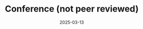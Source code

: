 ---
layout: post
category: conference
title: 'Conference (not peer reviewed)'
date: 2025-03-13
description: '<u>Yuko Nakagi†§</u>, Keigo Tada†, Sota Yoshino†, Shinji Nishimoto*‡, Yu Takagi*‡<br /><u><b><a href="https://www.anlp.jp/proceedings/annual_meeting/2025/pdf_dir/E10-5.pdf">Triple-Phase Transition: 脳との関係から捉える大規模言語モデルの学習ダイナミクス</a></b></u><br /><i>NLP2025</i>, Nagasaki, Japan, March 2025<br />'
github_url: 
img_url: 
---